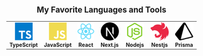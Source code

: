 <h2 align="center">My Favorite Languages and Tools</h2>
<table>
  <tr>
    <td align="center" width="96">
      <a href="https://www.typescriptlang.org/">
        <img src="./img/typescript.png" width="48" height="48" alt="TypeScript" />
      </a>
      <br>
      <b>TypeScript</b>
    </td>
    <td align="center" width="96">
      <a href="https://developer.mozilla.org/ja/docs/Web/JavaScript">
        <img src="./img/javascript.png" width="48" height="48" alt="JavaScript" />
      </a>
      <br>
      <b>JavaScript</b>
    </td>
    <td align="center" width="96">
      <a href="https://ja.reactjs.org/">
        <img src="./img/react.png" width="50" height="48" alt="React" />
      </a>
      <br>
      <b>React</b>
    </td>
    <td align="center" width="96">
      <a href="https://nextjs.org/">
        <img src="./img/nextjs.png" width="48" height="48" alt="Next.js" style="background-color: #f5f5f5;" />
      </a>
      <br>
      <b>Next.js</b>
    </td>
    <td align="center" width="96">
      <a href="https://nodejs.org/ja/">
        <img src="./img/nodejs.png" width="48" height="48" alt="Nodejs" />
      </a>
      <br>
      <b>Nodejs</b>
    </td>
    <td align="center" width="96">
      <a href="https://nestjs.com/">
        <img src="./img/nestjs.png" width="48" height="48" alt="Nestjs" />
      </a>
      <br>
      <b>Nestjs</b>
    </td>
    <td align="center" width="96">
      <a href="https://www.prisma.io/">
        <img src="./img/prisma-3.svg" width="48" height="48" alt="Prisma" style="background-color: #f5f5f5;" />
      </a>
      <br>
      <b>Prisma</b>
    </td>
    
  </tr>
</table>

